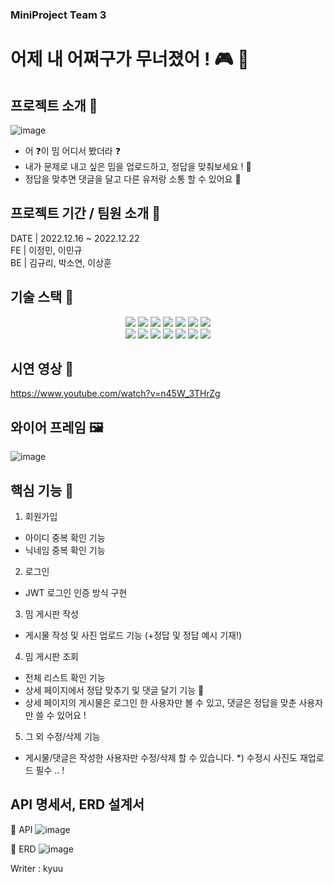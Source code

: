 ### MiniProject Team 3 
# 어제 내 어쩌구가 무너졌어 ! 🎮 🧨

## 프로젝트 소개 📢
![image](https://user-images.githubusercontent.com/117708164/209110126-6d840820-3771-4686-a489-4badb7743bd8.png)

- 어 ❓이 밈 어디서 봤더라 ❓
- 내가 문제로 내고 싶은 밈을 업로드하고, 정답을 맞춰보세요 ! 🔔
- 정답을 맞추면 댓글을 달고 다른 유저랑 소통 할 수 있어요 💬

##

## 프로젝트 기간 / 팀원 소개 📆
 DATE | 2022.12.16 ~ 2022.12.22 <br>
 FE | 이정민, 이민규 <br>
 BE | 김규리, 박소연, 이상훈 <br>
 
##
 
## 기술 스택 🔨
<div align=center> 
<img src="https://img.shields.io/badge/java-02569B?style=for-the-badge&logo=java&logoColor=white">
<img src="https://img.shields.io/badge/spring-6DB33F?style=for-the-badge&logo=spring&logoColor=white">
<img src="https://img.shields.io/badge/mysql-4479A1?style=for-the-badge&logo=mysql&logoColor=white"> 
<img src="https://img.shields.io/badge/jpa-181717?style=for-the-badge&logo=jpa&logoColor=white">
<img src="https://img.shields.io/badge/amazon aws-F8DC75?style=for-the-badge&logo=amazonaws&logoColor=white">
<img src="https://img.shields.io/badge/amazon rds-61DAFB?style=for-the-badge&logo=amazonrds&logoColor=white"> 
<img src="https://img.shields.io/badge/amazon s3-E34F26?style=for-the-badge&logo=amazons3&logoColor=white"> 
<br>

<img src="https://img.shields.io/badge/react-61DAFB?style=for-the-badge&logo=react&logoColor=black">
<img src="https://img.shields.io/badge/redux-E34F26?style=for-the-badge&logo=redux&logoColor=white"> 
<img src="https://img.shields.io/badge/javascript-F7DF1E?style=for-the-badge&logo=javascript&logoColor=black">
<img src="https://img.shields.io/badge/mui-DD0031?style=for-the-badge&logo=mui&logoColor=white">
<img src="https://img.shields.io/badge/reduxjs/toolkit-1572B6?style=for-the-badge&logo=reduxjs&logoColor=white"> 
<img src="https://img.shields.io/badge/axios-FCC624?style=for-the-badge&logo=axios&logoColor=black"> 
<img src="https://img.shields.io/badge/styled components-000000?style=for-the-badge&logo=styled-components&logoColor=white">

<br>
</div>

## 시연 영상 🎥
https://www.youtube.com/watch?v=n45W_3THrZg

##

## 와이어 프레임 🖼
![image](https://user-images.githubusercontent.com/117708164/209112407-ccb8c530-f4e6-4a92-97c0-0520a5510d22.png)
##

## 핵심 기능 👾
1. 회원가입<br>
- 아이디 중복 확인 기능<br>
- 닉네임 중복 확인 기능<br>
 
2. 로그인<br>
- JWT 로그인 인증 방식 구현 <br>

3. 밈 게시판 작성 <br>
- 게시물 작성 및 사진 업로드 기능 (+정답 및 정답 예시 기재!) <br>

4. 밈 게시판 조회 <br>
- 전체 리스트 확인 기능
- 상세 페이지에서 정답 맞추기 및 댓글 달기 기능 💬
- 상세 페이지의 게시물은 로그인 한 사용자만 볼 수 있고, 댓글은 정답을 맞춘 사용자만 쓸 수 있어요 ! 

5. 그 외 수정/삭제 기능
- 게시물/댓글은 작성한 사용자만 수정/삭제 할 수 있습니다.
*) 수정시 사진도 재업로드 필수 .. ! 

## API 명세서, ERD 설계서

📍 API
![image](https://user-images.githubusercontent.com/117708164/209114264-eb5074c0-932c-4322-bd4b-933127f195fe.png)

📍 ERD 
![image](https://user-images.githubusercontent.com/117708164/209114530-0c351acc-9972-4eee-997c-0210f8e13937.png)


Writer : kyuu 
